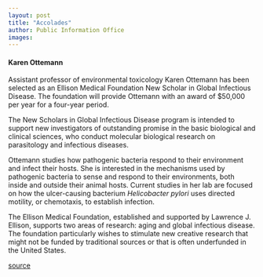```yaml
---
layout: post
title: "Accolades"
author: Public Information Office
images:
---
```


#### Karen Ottemann

Assistant professor of environmental toxicology Karen Ottemann has been selected as an Ellison Medical Foundation New Scholar in Global Infectious Disease. The foundation will provide Ottemann with an award of $50,000 per year for a four-year period.   
  
The New Scholars in Global Infectious Disease program is intended to support new investigators of outstanding promise in the basic biological and clinical sciences, who conduct molecular biological research on parasitology and infectious diseases.   
  
Ottemann studies how pathogenic bacteria respond to their environment and infect their hosts. She is interested in the mechanisms used by pathogenic bacteria to sense and respond to their environments, both inside and outside their animal hosts. Current studies in her lab are focused on how the ulcer-causing bacterium _Helicobacter pylori_ uses directed motility, or chemotaxis, to establish infection.  
  
The Ellison Medical Foundation, established and supported by Lawrence J. Ellison, supports two areas of research: aging and global infectious disease. The foundation particularly wishes to stimulate new creative research that might not be funded by traditional sources or that is often underfunded in the United States.  
  
  
[source](http://www1.ucsc.edu/currents/01-02/07-09/accolades.html "Permalink to accolades")
